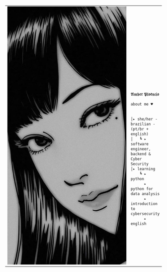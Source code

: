 
<table>
    <tr>
        <td style="width: 100%;">
            <img src="3986f5f2b4d897b2329e553d40789afa.jpg" style="width: 200%; border: none;"/>
        </td>
        <td style="width: -100%; vertical-align: center;">
            <p style="font-family: monospace; font-size: 160px;">
 
    
𝕬𝖒𝖇𝖊𝖗 𝕻𝖑𝖔𝖊̂𝖓𝖈𝖎𝖔

    
</p>                                                                                                                            
                                                                                                  

                                                                                                    
        
    about me ♥︎

    
    │▸ she/her - brazilian - (pt/br + english)
    │   ┗ ▸ software engineer, backend & Cyber Security                                                 
    │▸ learning
        ┗ ▸  python
          ▸  python for data analysis
          ▸  introduction to cybersecurity
          ▸  english



</tr>
 </table>



